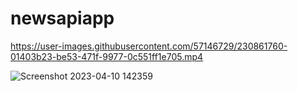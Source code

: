 # newsapiapp



https://user-images.githubusercontent.com/57146729/230861760-01403b23-be53-471f-9977-0c551ff1e705.mp4


![Screenshot 2023-04-10 142359](https://user-images.githubusercontent.com/57146729/230862269-88bbd249-fc92-488b-97fa-524557affd28.png)
